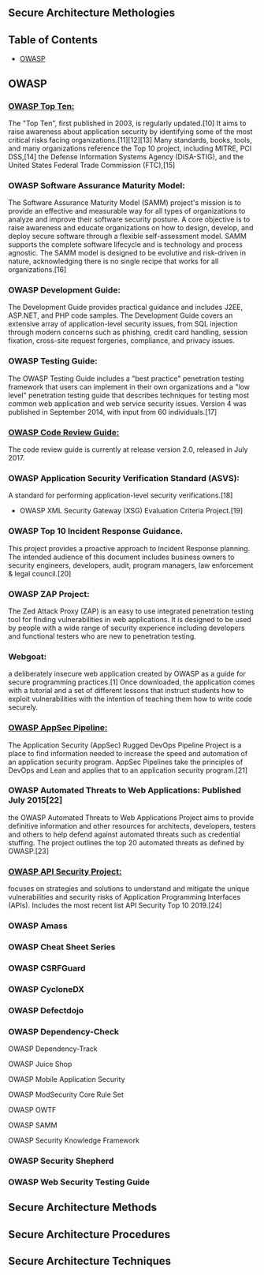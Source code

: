 ## Secure Architecture Methologies


## Table of Contents
- [OWASP](#owasp)


## OWASP
 ### [OWASP Top Ten:](https://owasp.org/www-project-top-ten/) 
 The "Top Ten", first published in 2003, is regularly updated.[10] It aims to raise awareness about application security by identifying some of the most critical risks facing organizations.[11][12][13] Many standards, books, tools, and many organizations reference the Top 10 project, including MITRE, PCI DSS,[14] the Defense Information Systems Agency (DISA-STIG), and the United States Federal Trade Commission (FTC),[15]
 
 
 ### OWASP Software Assurance Maturity Model: 
 The Software Assurance Maturity Model (SAMM) project's mission is to provide an effective and measurable way for all types of organizations to analyze and improve their software security posture. A core objective is to raise awareness and educate organizations on how to design, develop, and deploy secure software through a flexible self-assessment model. SAMM supports the complete software lifecycle and is technology and process agnostic. The SAMM model is designed to be evolutive and risk-driven in nature, acknowledging there is no single recipe that works for all organizations.[16]
 
 
 ### OWASP Development Guide: 
 The Development Guide provides practical guidance and includes J2EE, ASP.NET, and PHP code samples. The Development Guide covers an extensive array of application-level security issues, from SQL injection through modern concerns such as phishing, credit card handling, session fixation, cross-site request forgeries, compliance, and privacy issues.
 
 ### OWASP Testing Guide: 
 The OWASP Testing Guide includes a "best practice" penetration testing framework that users can implement in their own organizations and a "low level" penetration testing guide that describes techniques for testing most common web application and web service security issues. Version 4 was published in September 2014, with input from 60 individuals.[17]
 
 
 ### [OWASP Code Review Guide:](https://github.com/paulveillard/cybersecurity-architecture/blob/main/src/OWASP_Code_Review_Guide_v2.pdf)
 The code review guide is currently at release version 2.0, released in July 2017.
 
 
 ### OWASP Application Security Verification Standard (ASVS): 
 A standard for performing application-level security verifications.[18]
 - OWASP XML Security Gateway (XSG) Evaluation Criteria Project.[19]
### OWASP Top 10 Incident Response Guidance. 
 This project provides a proactive approach to Incident Response planning. The intended audience of this document includes business owners to security engineers, developers, audit, program managers, law enforcement & legal council.[20]
 
 ### OWASP ZAP Project: 
 The Zed Attack Proxy (ZAP) is an easy to use integrated penetration testing tool for finding vulnerabilities in web applications. It is designed to be used by people with a wide range of security experience including developers and functional testers who are new to penetration testing.
 
 
 ### Webgoat: 
 a deliberately insecure web application created by OWASP as a guide for secure programming practices.[1] Once downloaded, the application comes with a tutorial and a set of different lessons that instruct students how to exploit vulnerabilities with the intention of teaching them how to write code securely.
 
 
 ### [OWASP AppSec Pipeline:](https://owasp.org/www-project-appsec-pipeline/) 
 The Application Security (AppSec) Rugged DevOps Pipeline Project is a place to find information needed to increase the speed and automation of an application security program. AppSec Pipelines take the principles of DevOps and Lean and applies that to an application security program.[21]
 
 
 ### OWASP Automated Threats to Web Applications: Published July 2015[22] 
 the OWASP Automated Threats to Web Applications Project aims to provide definitive information and other resources for architects, developers, testers and others to help defend against automated threats such as credential stuffing. The project outlines the top 20 automated threats as defined by OWASP.[23]
 
 ### [OWASP API Security Project:](https://owasp.org/www-project-api-security/)
 focuses on strategies and solutions to understand and mitigate the unique vulnerabilities and security risks of Application Programming Interfaces (APIs). Includes the most recent list API Security Top 10 2019.[24]
 
### OWASP Amass

### OWASP Cheat Sheet Series

### OWASP CSRFGuard

### OWASP CycloneDX

### OWASP Defectdojo

### OWASP Dependency-Check

OWASP Dependency-Track

OWASP Juice Shop

OWASP Mobile Application Security

OWASP ModSecurity Core Rule Set

OWASP OWTF

OWASP SAMM

OWASP Security Knowledge Framework

### OWASP Security Shepherd

### OWASP Web Security Testing Guide


## Secure Architecture Methods
## Secure Architecture Procedures
## Secure Architecture Techniques
